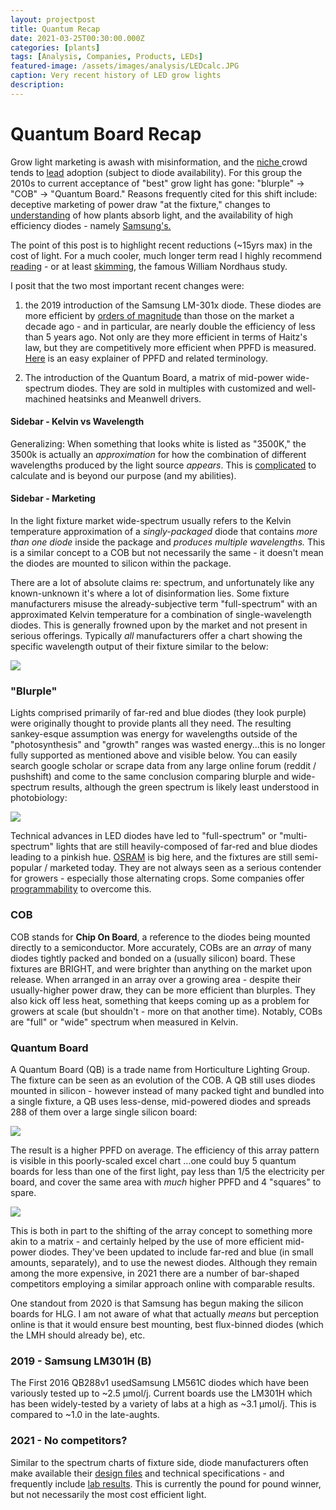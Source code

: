 ```yaml
---
layout: projectpost
title: Quantum Recap
date: 2021-03-25T00:30:00.000Z
categories: [plants]
tags: [Analysis, Companies, Products, LEDs]
featured-image: /assets/images/analysis/LEDcalc.JPG
caption: Very recent history of LED grow lights
description: 
---
```

 
# Quantum Board Recap
 
Grow light marketing is awash with misinformation, and the <a href="https://horticulturelightinggroup.com/pages/the-quantum-board-project" target="_blank" rel="noopener noreferrer">niche </a> crowd tends to <a href="https://cre.science/en/lm301h-vs-lm301b/#comments" target="_blank" rel="noopener noreferrer">lead</a> adoption (subject to diode availability). For this group the 2010s to current acceptance of "best" grow light has gone: "blurple" -> "COB" -> "Quantum Board." Reasons frequently cited for this shift include: deceptive marketing of power draw "at the fixture," changes to <a href="https://www.ledsmagazine.com/horticultural-lighting/article/16695503/experts-examine-plant-response-to-ssl-and-market-potential-at-horticultural-conference-magazine" target="_blank" rel="noopener noreferrer">understanding</a> of how plants absorb light, and the availability of high efficiency diodes - namely <a href="https://www.samsung.com/led/lighting/mid-power-leds/3030-leds/lm301h/" target="_blank" rel="noopener noreferrer">Samsung's.</a>
 
The point of this post is to highlight recent reductions (~15yrs max) in the cost of light. For a much cooler, much longer term read I highly recommend <a href="https://www.nber.org/system/files/chapters/c6064/c6064.pdf">reading</a> - or at least <a href="https://econlife.com/2018/10/the-light-side-of-economic-growth/">skimming</a>, the famous William Nordhaus study.
 
I posit that the two most important recent changes were: 
 
1. the 2019 introduction of the Samsung LM-301x diode. These diodes are more efficient by <a href="https://en.wikipedia.org/wiki/Haitz%27s_law" target="_blank" rel="noopener noreferrer">orders of magnitude</a> than those on the market a decade ago - and in particular, are nearly double the efficiency of less than 5 years ago. Not only are they more efficient in terms of Haitz's law, but they are competitively more efficient when PPFD is measured. <a href="https://ledgardener.com/lumens-par-ppf-and-ppfd-measuring-cob-grow-light-output/#:~:text=PPFD%20is%20measured%20in%20micromoles,per%20square%20meter%20or%20foot." target="_blank" rel="noopener noreferrer">Here</a> is an easy explainer of PPFD and related terminology.
 
2. The introduction of the Quantum Board, a matrix of mid-power wide-spectrum diodes. They are sold in multiples with customized and well-machined heatsinks and Meanwell drivers.
 
 
#### Sidebar - Kelvin vs Wavelength
Generalizing: When something that looks white is listed as "3500K," the 3500k is actually an <i>approximation</i> for how the combination of different wavelengths produced by the light source <i>appears</i>. This is <a href="https://physics.stackexchange.com/questions/357031/is-color-temperature-and-wavelength-the-same-thing">complicated</a> to calculate and is beyond our purpose (and my abilities).
 
#### Sidebar - Marketing
In the light fixture market wide-spectrum usually refers to the Kelvin temperature approximation of a <i>singly-packaged</i> diode that contains <i>more than one diode</i> inside the package and <i>produces multiple wavelengths.</i> This is a similar concept to a COB but not necessarily the same - it doesn't mean the diodes are mounted to silicon within the package.  
 
There are a lot of absolute claims re: spectrum, and unfortunately like any known-unknown it's where a lot of disinformation lies. Some fixture manufacturers misuse the already-subjective term "full-spectrum" with an approximated Kelvin temperature for a combination of single-wavelength diodes. This is generally frowned upon by the market and not present in serious offerings. Typically <i>all</i> manufacturers offer a chart showing the specific wavelength output of their fixture similar to the below:
 
<a data-fancybox="gallery" href="/assets/images/analysis/HLGWavelength.JPG"><img class="projectimage" src="/assets/images/analysis/HLGWavelength.JPG"></a>
 
### "Blurple"
Lights comprised primarily of far-red and blue diodes (they look purple) were originally thought to provide plants all they need. The resulting sankey-esque assumption was energy for wavelengths outside of the "photosynthesis" and "growth" ranges was wasted energy...this is no longer fully supported as mentioned above and visible below. You can easily search google scholar or scrape data from any large online forum (reddit / pushshift) and come to the same conclusion comparing blurple and wide-spectrum results, although the green spectrum is likely least understood in photobiology:
 
<a data-fancybox="gallery" href="/assets/images/analysis/Changes.JPG"><img class="projectimage" src="/assets/images/analysis/Changes.JPG"></a>
 
Technical advances in LED diodes have led to "full-spectrum" or "multi-spectrum" lights that are still heavily-composed of far-red and blue diodes leading to a pinkish hue. <a href="https://www.osram.com/os/news-and-events/spotlights/horticulture-lighting-think-pink.jsp" target="_blank" rel="noopener noreferrer">OSRAM</a> is big here, and the fixtures are still semi-popular / marketed today. They are not always seen as a serious contender for growers - especially those alternating crops. Some companies offer <a href="https://www.lumigrow.com/smartpar-software/" target="_blank" rel="noopener noreferrer">programmability</a> to overcome this.
 
### COB
COB stands for <b>Chip On Board</b>, a reference to the diodes being mounted directly to a semiconductor. More accurately, COBs are an <i>array</i> of many diodes tightly packed and bonded on a (usually silicon) board. These fixtures are BRIGHT, and were brighter than anything on the market upon release. When arranged in an array over a growing area - despite their usually-higher power draw, they can be more efficient than blurples. They also kick off less heat, something that keeps coming up as a problem for growers at scale (but shouldn't - more on that another time). Notably, COBs are "full" or "wide" spectrum when measured in Kelvin.
 
### Quantum Board
A Quantum Board (QB) is a trade name from Horticulture Lighting Group. The fixture can be seen as an evolution of the COB. A QB still uses diodes mounted in silicon - however instead of many packed tight and bundled into a single fixture, a QB uses less-dense, mid-powered diodes and spreads 288 of them over a large single silicon board:
 
<a data-fancybox="gallery" href="/assets/images/LEDs/quantum7.JPG"><img class="projectimage" src="/assets/images/LEDs/quantum7.JPG"></a>
 
The result is a higher PPFD on average. The efficiency of this array pattern is visible in this poorly-scaled excel chart ...one could buy 5 quantum boards for less than one of the first light, pay less than 1/5 the electricity per board, and cover the same area with <i>much</i> higher PPFD and 4 "squares" to spare.
 
<a data-fancybox="gallery" href="/assets/images/analysis/LEDcalc.JPG"><img class="projectimage" src="/assets/images/analysis/LEDcalc.JPG"></a>
 
This is both in part to the shifting of the array concept to something more akin to a matrix - and certainly helped by the use of more efficient mid-power diodes.  They've been updated to include far-red and blue (in small amounts, separately), and to use the newest diodes. Although they remain among the more expensive, in 2021 there are a number of bar-shaped competitors employing a similar approach online with comparable results.
 
One standout from 2020 is that Samsung has begun making the silicon boards for HLG. I am not aware of what that actually <i>means</i> but perception online is that it would ensure best mounting, best flux-binned diodes (which the LMH should already be), etc.
 
### 2019 - Samsung LM301H (B)
 
 The First 2016 QB288v1 usedSamsung LM561C diodes which have been variously tested up to ~2.5 μmol/j. Current boards use the LM301H which has been widely-tested by a variety of labs at a high as ~3.1 μmol/j. This is compared to ~1.0 in the late-aughts.  
 
### 2021 - No competitors?
Similar to the spectrum charts of fixture side, diode manufacturers often make available their <a href="https://www.samsung.com/led/lighting/mid-power-leds/3030-leds/lm301h/" target="_blank" rel="noopener noreferrer">design files</a>  and technical specifications - and frequently include <a href="https://cdn.shopify.com/s/files/1/1538/8585/files/HLG_650R.pdf?v=1587049529" target="_blank" rel="noopener noreferrer">lab results</a>. This is currently the pound for pound winner, but not necessarily the most cost efficient light.
 
 

